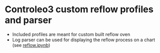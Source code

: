 # Controleo3 custom reflow profiles and parser

- Included profiles are meant for custom built reflow oven
- Log parser can be used for displaying the reflow process on a chart (see [reflow.ipynb](./reflow.ipynb))


